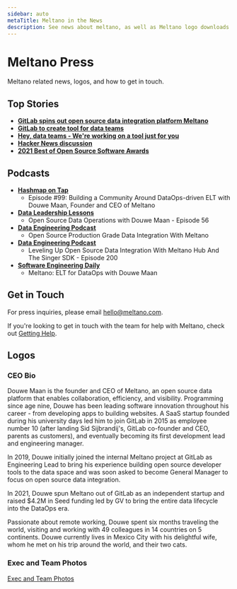 ```yaml
---
sidebar: auto
metaTitle: Meltano in the News
description: See news about meltano, as well as Meltano logo downloads and contact information for the team.
---
```


# Meltano Press

Meltano related news, logos, and how to get in touch.

## Top Stories

- [**GitLab spins out open source data integration platform Meltano**](https://venturebeat.com/2021/06/30/gitlab-spins-out-open-source-data-integration-platform-meltano/)
- [**GitLab to create tool for data teams**](https://sdtimes.com/data/gitlab-to-create-tool-for-data-teams/)
- [**Hey, data teams - We're working on a tool just for you**](https://about.gitlab.com/2018/08/01/hey-data-teams-we-are-working-on-a-tool-just-for-you/)
- [**Hacker News discussion**](https://news.ycombinator.com/item?id=17667399)
- [**2021 Best of Open Source Software Awards**](https://www.globenewswire.com/news-release/2021/10/18/2315816/0/en/2021-Best-of-Open-Source-Software-Awards-Identify-the-Most-Groundbreaking-Products-Available-to-Developers-and-IT-Organizations.html)

## Podcasts
- [**Hashmap on Tap**](https://www.hashmapinc.com/hashmapontap/episode/ce3d9168/99-building-a-community-around-dataops-driven-elt-with-douwe-maan-founder-and-ceo-of-meltano)
  - Episode #99: Building a Community Around DataOps-driven ELT with Douwe Maan, Founder and CEO of Meltano
- [**Data Leadership Lessons**](https://podcasts.apple.com/us/podcast/open-source-data-operations-with-douwe-maan-episode-56/id1505108710?i=1000540320210)
  - Open Source Data Operations with Douwe Maan - Episode 56
- [**Data Engineering Podcast**](https://podcasts.apple.com/al/podcast/open-source-production-grade-data-integration-meltano/id1193040557?i=1000484737750)
  - Open Source Production Grade Data Integration With Meltano
- [**Data Engineering Podcast**](https://www.dataengineeringpodcast.com/meltano-singer-data-integration-improvements-episode-200/)
  - Leveling Up Open Source Data Integration With Meltano Hub And The Singer SDK - Episode 200 
- [**Software Engineering Daily**](https://softwareengineeringdaily.com/2021/06/30/meltano-elt-for-dataops-with-douwe-maan/)
  - Meltano: ELT for DataOps with Douwe Maan

## Get in Touch

For press inquiries, please email [hello@meltano.com](mailto:hello@meltano.com).

If you're looking to get in touch with the team for help with Meltano, check out [Getting Help](/docs/getting-help.md).

## Logos

<LogoList />

### CEO Bio
Douwe Maan is the founder and CEO of Meltano, an open source data platform that enables collaboration, efficiency, and visibility.
Programming since age nine, Douwe has been leading software innovation throughout his career - from developing apps to building websites. A SaaS startup founded during his university days led him to join GitLab in 2015 as employee number 10 (after landing Sid Sijbrandij's, GitLab co-founder and CEO, parents as customers), and eventually becoming its first development lead and engineering manager.

In 2019, Douwe initially joined the internal Meltano project at GitLab as Engineering Lead to bring his experience building open source developer tools to the data space and was soon asked to become General Manager to focus on open source data integration.

In 2021, Douwe spun Meltano out of GitLab as an independent startup and raised $4.2M in Seed funding led by GV to bring the entire data lifecycle into the DataOps era.

Passionate about remote working, Douwe spent six months traveling the world, visiting and working with 49 colleagues in 14 countries on 5 continents. Douwe currently lives in Mexico City with his delightful wife, whom he met on his trip around the world, and their two cats.

### Exec and Team Photos
[Exec and Team Photos](https://gitlab.com/meltano/meltano/-/tree/master/docs/src/.vuepress/public/images/press-images)
